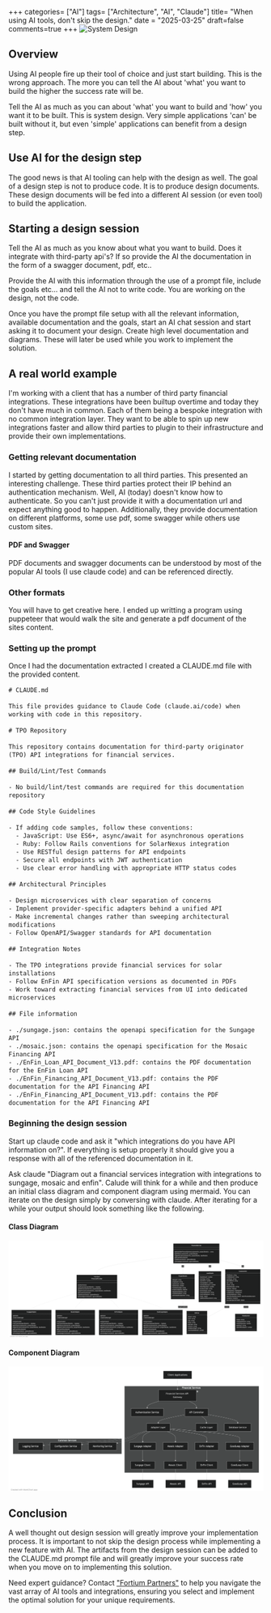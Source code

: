 +++
categories= ["AI"]
tags= ["Architecture", "AI", "Claude"]
title= "When using AI tools, don't skip the design."
date = "2025-03-25"
draft=false
comments=true
+++
![System Design](https://media.geeksforgeeks.org/wp-content/uploads/20240110113614/system_analysis_150.jpg)
## Overview

Using AI people fire up their tool of choice and just start building.
This is the wrong approach.  The more you can tell the AI about 'what' you
want to build the higher the success rate will be.

Tell the AI as much as you can about 'what' you want to build and 'how' you
want it to be built.  This is system design.  Very simple applications 'can' be
built without it, but even 'simple' applications can benefit from a design step.


## Use AI for the design step

The good news is that AI tooling can help with the design as well.
The goal of a design step is not to produce code.  It is to produce
design documents.  These design documents will be fed into a different
AI session (or even tool) to build the application.

## Starting a design session

Tell the AI as much as you know about what you want to build.
Does it integrate with third-party api's?  If so provide the 
AI the documentation in the form of a swagger document, pdf, etc..

Provide the AI with this information through the use of a prompt
file, include the goals etc... and tell the AI not to write code.
You are working on the design, not the code.

Once you have the prompt file setup with all the relevant information,
available documentation and the goals, start an AI chat session and 
start asking it to document your design.  Create high level documentation
and diagrams.  These will later be used while you work to implement
the solution.

## A real world example

I'm working with a client that has a number of third party financial
integrations.  These integrations have been builtup overtime and today
they don't have much in common.  Each of them being a bespoke integration
with no common integration layer.  They want to be able to spin up new
integrations faster and allow third parties to plugin to their infrastructure
and provide their own implementations.

### Getting relevant documentation 

I started by getting documentation to all third parties. This presented an
interesting challenge.  These third parties protect their IP behind an 
authentication mechanism.  Well, AI (today) doesn't know how to authenticate.
So you can't just provide it with a documentation url and expect anything 
good to happen.  Additionally, they provide documentation on different
platforms, some use pdf, some swagger while others use custom sites.

#### PDF and Swagger

PDF documents and swagger documents can be understood by most of the 
popular AI tools (I use claude code) and can be referenced directly.

### Other formats

You will have to get creative here.  I ended up writting a program
using puppeteer that would walk the site and generate a pdf document
of the sites content.

### Setting up the prompt

Once I had the documentation extracted I created a CLAUDE.md file
with the provided content. 

```
# CLAUDE.md

This file provides guidance to Claude Code (claude.ai/code) when working with code in this repository.

# TPO Repository

This repository contains documentation for third-party originator (TPO) API integrations for financial services.

## Build/Lint/Test Commands

- No build/lint/test commands are required for this documentation repository

## Code Style Guidelines

- If adding code samples, follow these conventions:
  - JavaScript: Use ES6+, async/await for asynchronous operations
  - Ruby: Follow Rails conventions for SolarNexus integration
  - Use RESTful design patterns for API endpoints
  - Secure all endpoints with JWT authentication
  - Use clear error handling with appropriate HTTP status codes

## Architectural Principles

- Design microservices with clear separation of concerns
- Implement provider-specific adapters behind a unified API
- Make incremental changes rather than sweeping architectural modifications
- Follow OpenAPI/Swagger standards for API documentation

## Integration Notes

- The TPO integrations provide financial services for solar installations
- Follow EnFin API specification versions as documented in PDFs
- Work toward extracting financial services from UI into dedicated microservices

## File information

- ./sungage.json: contains the openapi specification for the Sungage API
- ./mosaic.json: contains the openapi specification for the Mosaic Financing API
- ./EnFin_Loan_API_Document_V13.pdf: contains the PDF documentation for the EnFin Loan API
- ./EnFin_Financing_API_Document_V13.pdf: contains the PDF documentation for the API Financing API
- ./EnFin_Financing_API_Document_V13.pdf: contains the PDF documentation for the API Financing API

```

### Beginning the design session

Start up claude code and ask it "which integrations do you have API information on?".
If everything is setup properly it should give you a response with all of the referenced
documentation in it.

Ask claude "Diagram out a financial services integration with integrations to sungage, mosaic and enfin".
Calude will think for a while and then produce an initial class diagram and component diagram using 
mermaid.  You can iterate on the design simply by conversing with claude.  After iterating for a while
your output should look something like the following.

#### Class Diagram
![Class Diagram](images/class.png) 

#### Component Diagram
![Component Diagram](images/component.png)

## Conclusion

A well thought out design session will greatly improve your implementation process.
It is important to not skip the design process while implementing a new feature with
AI.  The artifacts from the design session can be added to the CLAUDE.md prompt file
and will greatly improve your success rate when you move on to implementing this solution.

Need expert guidance? Contact ["Fortium Partners"](http://www.fortiumpartners.com/) to help you navigate the vast array of AI tools and integrations, ensuring you select and implement the optimal solution for your unique requirements.


